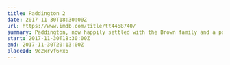 ```yaml
---
title: Paddington 2
date: 2017-11-30T18:30:00Z
url: https://www.imdb.com/title/tt4468740/
summary: Paddington, now happily settled with the Brown family and a popular member of the local community, picks up a series of odd jobs to buy the perfect present for his Aunt Lucy’s 100th birthday, only for the gift to be stolen.
start: 2017-11-30T18:30:00Z
end: 2017-11-30T20:13:00Z
placeId: 9c2xrvf6+x6
---
```

